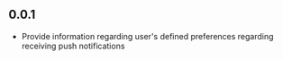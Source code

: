 ## 0.0.1

* Provide information regarding user's defined preferences regarding receiving push notifications
